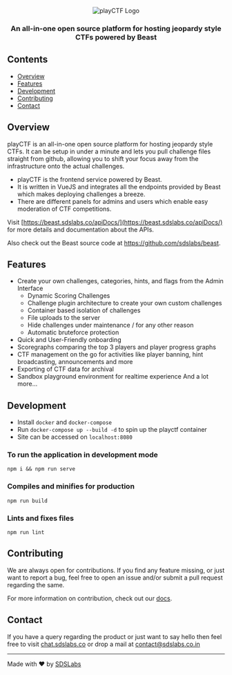 <p align="center">
  <img src="https://user-images.githubusercontent.com/44467788/176223695-94752fd5-137f-4dc0-8350-90f167862896.svg" alt="playCTF Logo">
</p>

<h3 align="center">An all-in-one open source platform for hosting jeopardy style CTFs powered by Beast</h3>

## Contents

- [Overview](#overview)
- [Features](#features)
- [Development](#development)
- [Contributing](#contributing)
- [Contact](#contact)

## Overview
playCTF is an all-in-one open source platform for hosting jeopardy style CTFs. It can be setup in under a minute and lets you pull challenge files straight from github, allowing you to shift your focus away from the infrastructure onto the actual challenges.
- playCTF is the frontend service powered by Beast. 
- It is written in VueJS and integrates all the endpoints provided by Beast which makes deploying challenges a breeze.
- There are different panels for admins and users which enable easy moderation of CTF competitions.

Visit [https://beast.sdslabs.co/apiDocs/](https://beast.sdslabs.co/apiDocs/) for more details and documentation about the APIs.

Also check out the Beast source code at https://github.com/sdslabs/beast.

## Features

- Create your own challenges, categories, hints, and flags from the Admin Interface
  - Dynamic Scoring Challenges
  - Challenge plugin architecture to create your own custom challenges
  - Container based isolation of challenges
  - File uploads to the server
  - Hide challenges under maintenance / for any other reason
  - Automatic bruteforce protection
- Quick and User-Friendly onboarding
- Scoregraphs comparing the top 3 players and player progress graphs
- CTF management on the go for activities like player banning, hint broadcasting, announcements and more
- Exporting of CTF data for archival
- Sandbox playground environment for realtime experience
And a lot more...

## Development
- Install `docker` and `docker-compose`
- Run `docker-compose up --build -d` to spin up the playctf container
- Site can be accessed on `localhost:8080`

### To run the application in development mode
```shell
npm i && npm run serve
```

### Compiles and minifies for production
```
npm run build
```

### Lints and fixes files
```
npm run lint
```

## Contributing

We are always open for contributions. If you find any feature missing, or just want to report a bug, feel free to open an issue and/or submit a pull request regarding the same.

For more information on contribution, check out our
[docs](./CONTRIBUTING.md).

## Contact

If you have a query regarding the product or just want to say hello then feel
free to visit [chat.sdslabs.co](https://chat.sdslabs.co) or drop a mail at
[contact@sdslabs.co.in](mailto:contact@sdslabs.co.in)

---

Made with :heart: by [SDSLabs](https://sdslabs.co)
